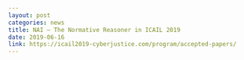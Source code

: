 ```yaml
---
layout: post
categories: news
title: NAI – The Normative Reasoner in ICAIL 2019
date: 2019-06-16
link: https://icail2019-cyberjustice.com/program/accepted-papers/
---
```

